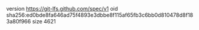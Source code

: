 version https://git-lfs.github.com/spec/v1
oid sha256:ed0bde8fa646ad75f4893e3dbbe8f115af65fb3c6bb0d810478d8f183a80f966
size 4621
